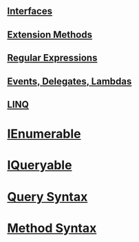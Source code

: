 ## [Interfaces]()
## [Extension Methods]()
## [Regular Expressions]()
## [Events, Delegates, Lambdas]()
## [LINQ]()
   # [IEnumerable]()
   # [IQueryable]()
   # [Query Syntax]()
   # [Method Syntax]()
